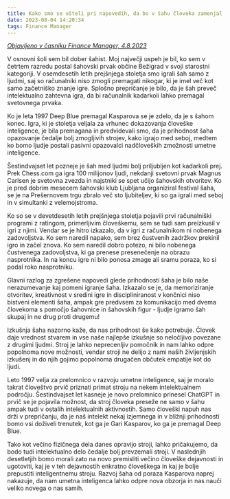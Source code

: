 ```yaml
---
title: Kako smo se ušteli pri napovedih, da bo v šahu človeka zamenjal stroj
date: 2023-08-04 14:20:34
tags: Finance Manager
---
```


*[Objavljeno v časniku Finance Manager, 4.8.2023](https://manager.finance.si/manager/kako-smo-se-usteli-pri-napovedih-da-bo-v-sahu-cloveka-zamenjal-stroj/a/9015370)*


V osnovni šoli sem bil dober šahist. Moj največji uspeh je bil, ko sem v četrtem razredu postal šahovski prvak občine Bežigrad v svoji starostni kategoriji. V osemdesetih letih prejšnjega stoletja smo igrali šah samo z ljudmi, saj so računalniki niso zmogli premagati nikogar, ki je imel več kot samo začetniško znanje igre. Splošno prepričanje je bilo, da je šah preveč intelektualno zahtevna igra, da bi računalnik kadarkoli lahko premagal svetovnega prvaka.

Ko je leta 1997 Deep Blue premagal Kasparova se je zdelo, da je s šahom konec. Igra, ki je stoletja veljala za vrhunec dokazovanja človeške inteligence, je bila premagana in predvidevali smo, da je prihodnost šaha opazovanje čedalje bolj zmogljivih strojev, kako igrajo med seboj, medtem ko bomo ljudje postali pasivni opazovalci nadčloveških zmožnosti umetne inteligence.

Šestindvajset let pozneje je šah med ljudmi bolj priljubljen kot kadarkoli prej. Prek Chess.com ga igra 100 milijonov ljudi, nekdanji svetovni prvak Magnus Carlsen je svetovna zvezda in najstniki se spet učijo šahovskih otvoritev. Ko je pred dobrim mesecem šahovski klub Ljubljana organiziral festival šaha, se je na Prešernovem trgu zbralo več sto ljubiteljev, ki so ga igrali med seboj in v simultanki z velemojstroma.

Ko so se v devetdesetih letih prejšnjega stoletja pojavili prvi računalniški programi z ratingom, primerljivim človeškemu, sem se tudi sam preizkusil v igri z njimi. Vendar se je hitro izkazalo, da v igri z računalnikom ni nobenega zadovoljstva. Ko sem naredil napako, sem brez čustvenih zadržkov prekinil igro in začel znova. Ko sem naredil dobro potezo, ni bilo nobenega čustvenega zadovoljstva, ki ga prenese presenečenje na obrazu nasprotnika. In na koncu igre ni bilo ponosa zmage ali sramu poraza, ko si podal roko nasprotniku.

Glavni razlog za zgrešene napovedi glede prihodnosti šaha je bilo naše nerazumevanje kaj pomeni igranje šaha. Izkazalo se je, da memoriziranje otvoritev, kreativnost v sredini igre in discipliniranost v končnici niso bistveni elementi šaha, ampak gre predvsem za komunikacijo med dvema človekoma s pomočjo šahovnice in šahovskih figur - ljudje igramo šah skupaj in ne drug proti drugemu!

Izkušnja šaha nazorno kaže, da nas prihodnost še kako potrebuje. Človek daje vrednost stvarem in vse naše najlepše izkušnje so neločljivo povezane z drugimi ljudmi. Stroj je lahko neprecenljiv pomočnik in nam lahko odpre popolnoma nove možnosti, vendar stroji ne delijo z nami naših življenjskih izkušenj in do njih gojimo popolnoma drugačen občutek empatije kot do ljudi.

Leto 1997 velja za prelomnico v razvoju umetne inteligence, saj je moralo takrat človeštvo prvič priznati primat stroju na nekem intelektualnem področju. Šestindvajset let kasneje je novo prelomnico prinesel ChatGPT in prvič se je pojavila možnost, da stroj človeka preseže ne samo v šahu ampak tudi v ostalih intelektualnih aktivnostih. Samo človeški napuh nas drži v prepričanju, da je naš intelekt nekaj izjemnega in v bližnji prihodnosti bomo vsi doživeli trenutek, kot ga je Gari Kasparov, ko ga je premagal Deep Blue.

Tako kot večino fizičnega dela danes opravijo stroji, lahko pričakujemo, da bodo tudi intelektualno delo čedalje bolj prevzemali stroji. V naslednjih desetletjih bomo morali zato na novo premisliti večino človeške dejavnosti in ugotoviti, kaj je v teh dejavnostih enkratno človeškega in kaj je bolje prepustiti inteligentnemu stroju. Razvoj šaha od poraza Kasparova naprej nakazuje, da nam umetna inteligenca lahko odpre nova obzorja in nas nauči veliko novega o nas samih. 

